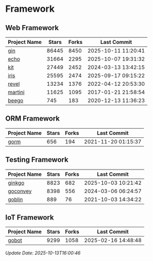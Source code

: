 # Framework

## Web Framework
| Project Name | Stars | Forks | Last Commit |
| ------------ | ----- | ----- | ----------- |
| [gin](https://github.com/gin-gonic/gin) | 86445 | 8450 | 2025-10-11 11:20:41 |
| [echo](https://github.com/labstack/echo) | 31664 | 2295 | 2025-10-07 19:31:32 |
| [kit](https://github.com/go-kit/kit) | 27449 | 2452 | 2024-03-13 13:42:15 |
| [iris](https://github.com/kataras/iris) | 25595 | 2474 | 2025-09-17 09:15:22 |
| [revel](https://github.com/revel/revel) | 13234 | 1376 | 2022-04-12 20:53:30 |
| [martini](https://github.com/go-martini/martini) | 11625 | 1095 | 2017-01-21 21:58:54 |
| [beego](https://github.com/astaxie/beego) | 745 | 183 | 2020-12-13 11:36:23 |

## ORM Framework
| Project Name | Stars | Forks | Last Commit |
| ------------ | ----- | ----- | ----------- |
| [gorm](https://github.com/jinzhu/gorm) | 656 | 194 | 2021-11-20 01:15:37 |

## Testing Framework
| Project Name | Stars | Forks | Last Commit |
| ------------ | ----- | ----- | ----------- |
| [ginkgo](https://github.com/onsi/ginkgo) | 8823 | 682 | 2025-10-03 10:21:42 |
| [goconvey](https://github.com/smartystreets/goconvey) | 8398 | 556 | 2024-03-06 06:24:57 |
| [goblin](https://github.com/franela/goblin) | 889 | 76 | 2021-10-03 14:34:22 |

## IoT Framework
| Project Name | Stars | Forks | Last Commit |
| ------------ | ----- | ----- | ----------- |
| [gobot](https://github.com/hybridgroup/gobot) | 9299 | 1058 | 2025-02-16 14:48:48 |

*Update Date: 2025-10-13T16:00:46*